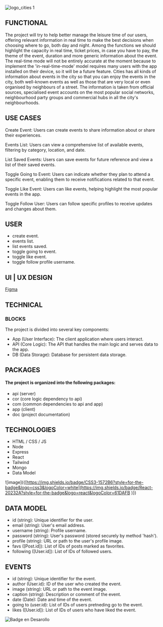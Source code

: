 
![logo_cities 1](https://github.com/user-attachments/assets/67f8e7ba-74d7-4453-8fa6-f0ad7a69f7af)

<h2 align="left"> FUNCTIONAL </h2>

The project will try to help better manage the leisure time of our users, offering relevant information in real time to make the best decisions when choosing where to go, both day and night. Among the functions we should highlight the capacity in real time, ticket prices, in case you have to pay, the theme of the event, duration and more generic information about the event. The real-time mode will not be entirely accurate at the moment because to implement the 'in-real-time-mode' model requires many users with the app installed on their device, so it will be a future feature. Cities has all kinds of information about events in the city so that you can enjoy the events in the city, both well-known events as well as those that are very local or even organised by neighbours of a street. The information is taken from official sources, specialised event accounts on the most popular social networks, neighbourhood party groups and commercial hubs in all the city's neighbourhoods.

<h2 align="left"> USE CASES </h2>

Create Event: Users can create events to share information about or share their experiences.

Events List: Users can view a comprehensive list of available events, filtering by category, location, and date.

List Saved Events: Users can save events for future reference and view a list of their saved events.

Toggle Going to Event: Users can indicate whether they plan to attend a specific event, enabling them to receive notifications related to that event.

Toggle Like Event: Users can like events, helping highlight the most popular events in the app.

Toggle Follow User: Users can follow specific profiles to receive updates and changes about them.

<h2 align="left"> USER </h2>

- create event.
- events list.
- list events saved.
- toggle going to event.
- toggle like event.
- toggle follow profile username.

<h2 align="left"> UI | UX DESIGN </h2>

[Figma](https://www.figma.com/design/2Jqh5rduEoNJAEK8olefch/cities-%7C-project?node-id=0-1&t=SdWvjTUZBZDr1jqC-1)

<h2 align="left"> TECHNICAL </h2>

<h3 align="left"> BLOCKS </h3>
The project is divided into several key components:

- App (User Interface): The client application where users interact.
- API (Core Logic): The API that handles the main logic and serves data to the app.
- DB (Data Storage): Database for persistent data storage.

<h2 align="left"> PACKAGES </h2>

<h4 align="left"> The project is organized into the following packages: </h4>

- api (server)
- cor (core logic dependency to api)
- com (common dependencies to api and app)
- app (client)
- doc (project documentation)

<h2 align="left"> TECHNOLOGIES </h2>

- HTML / CSS / JS
- Node
- Express
- React
- Tailwind
- Mongo
- Data Model

![image]({[https://img.shields.io/badge/CSS3-1572B6?style=for-the-badge&logo=css3&logoColor=white](https://img.shields.io/badge/React-20232A?style=for-the-badge&logo=react&logoColor=61DAFB
	)})


<h2 align="left"> DATA MODEL </h2>

- id (string): Unique identifier for the user.
- email (string): User's email address.
- username (string): Profile username.
- password (string): User's password (stored securely by method 'hash').
- profile (string): URL or path to the user's profile image.
- favs ([Post.id]): List of IDs of posts marked as favorites.
- following ([User.id]): List of IDs of followed users.

<h2 align="left"> EVENTS </h2>

- id (string): Unique identifier for the event.
- author (User.id): ID of the user who created the event.
- image (string): URL or path to the event image.
- caption (string): Description or comment of the event.
- date (Date): Date and time of the event.
- going to (user.id): List of IDs of users pretneding go to the event.
- likes ([User.id]): List of IDs of users who have liked the event.

![Badge en Desarollo](https://img.shields.io/badge/STATUS-EN%20DESAROLLO-green)
